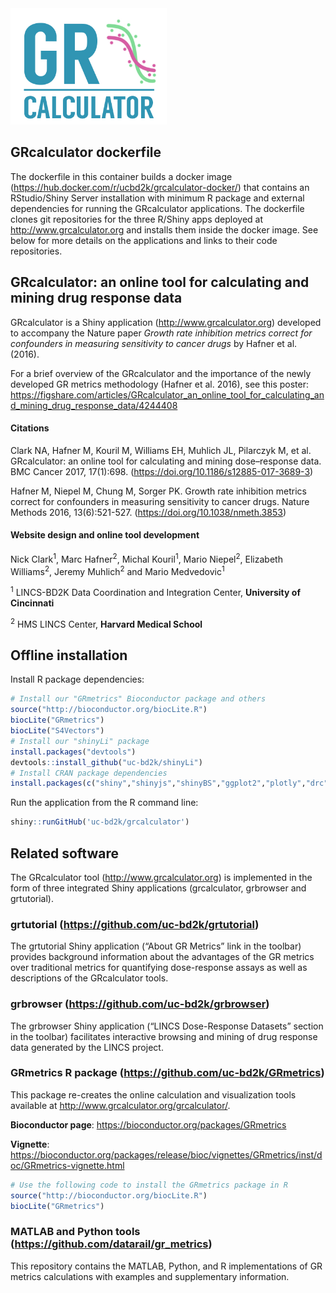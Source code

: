 <a href = http://www.grcalculator.org>
<img src="GRcalculator-logo.jpg" width="250">
</a>

## GRcalculator dockerfile

The dockerfile in this container builds a docker image (https://hub.docker.com/r/ucbd2k/grcalculator-docker/) that contains an RStudio/Shiny Server installation with minimum R package and external dependencies for running the GRcalculator applications. The dockerfile clones git repositories for the three R/Shiny apps deployed at http://www.grcalculator.org and installs them inside the docker image. See below for more details on the applications and links to their code repositories.

## GRcalculator: an online tool for calculating and mining drug response data

GRcalculator is a Shiny application (http://www.grcalculator.org) developed to accompany the Nature paper *Growth rate inhibition metrics correct for confounders in measuring sensitivity to cancer drugs* by Hafner et al. (2016).

For a brief overview of the GRcalculator and the importance of the newly developed GR metrics methodology (Hafner et al. 2016), see this poster:
https://figshare.com/articles/GRcalculator_an_online_tool_for_calculating_and_mining_drug_response_data/4244408

#### Citations

Clark NA, Hafner M, Kouril M, Williams EH, Muhlich JL, Pilarczyk M, et al. GRcalculator: an online tool for calculating and mining dose–response data. BMC Cancer 2017, 17(1):698. (https://doi.org/10.1186/s12885-017-3689-3)

Hafner M, Niepel M, Chung M, Sorger PK. Growth rate inhibition metrics correct for confounders in measuring sensitivity to cancer drugs. Nature Methods 2016, 13(6):521-527. (https://doi.org/10.1038/nmeth.3853)

#### Website design and online tool development

Nick Clark<sup>1</sup>, Marc Hafner<sup>2</sup>, Michal Kouril<sup>1</sup>, Mario Niepel<sup>2</sup>, Elizabeth Williams<sup>2</sup>, Jeremy Muhlich<sup>2</sup> and Mario Medvedovic<sup>1</sup>

<sup>1</sup> LINCS-BD2K Data Coordination and Integration Center, **University of Cincinnati**

<sup>2</sup> HMS LINCS Center, **Harvard Medical School**

## Offline installation

Install R package dependencies:

```r
# Install our "GRmetrics" Bioconductor package and others
source("http://bioconductor.org/biocLite.R")
biocLite("GRmetrics")
biocLite("S4Vectors")
# Install our "shinyLi" package
install.packages("devtools")
devtools::install_github("uc-bd2k/shinyLi")
# Install CRAN package dependencies
install.packages(c("shiny","shinyjs","shinyBS","ggplot2","plotly","drc","stringr","readr"))

```
Run the application from the R command line:
```r
shiny::runGitHub('uc-bd2k/grcalculator')
```
## Related software
The GRcalculator tool (http://www.grcalculator.org) is implemented in the form of three integrated Shiny applications (grcalculator, grbrowser and grtutorial).

### grtutorial (https://github.com/uc-bd2k/grtutorial)
The grtutorial Shiny application (“About GR Metrics” link in the toolbar) provides background information about the advantages of the GR metrics over traditional metrics for quantifying dose-response assays as well as descriptions of the GRcalculator tools.

### grbrowser (https://github.com/uc-bd2k/grbrowser)
The grbrowser Shiny application (“LINCS Dose-Response Datasets” section in the toolbar) facilitates interactive browsing and mining of drug response data generated by the LINCS project.

### GRmetrics R package (https://github.com/uc-bd2k/GRmetrics)
This package re-creates the online calculation and visualization tools available at http://www.grcalculator.org/grcalculator/.

**Bioconductor page**: https://bioconductor.org/packages/GRmetrics

**Vignette**: https://bioconductor.org/packages/release/bioc/vignettes/GRmetrics/inst/doc/GRmetrics-vignette.html

```R
# Use the following code to install the GRmetrics package in R
source("http://bioconductor.org/biocLite.R")
biocLite("GRmetrics")
```

### MATLAB and Python tools (https://github.com/datarail/gr_metrics)
This repository contains the MATLAB, Python, and R implementations of GR metrics calculations with examples and supplementary information.
